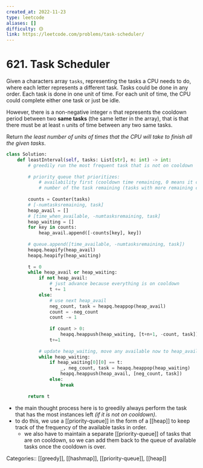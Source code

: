 ```yaml
---
created_at: 2022-11-23
type: leetcode
aliases: []
difficulty: 🟡
link: https://leetcode.com/problems/task-scheduler/
---
```


# 621. Task Scheduler

Given a characters array `tasks`, representing the tasks a CPU needs to do, where each letter represents a different task. Tasks could be done in any order. Each task is done in one unit of time. For each unit of time, the CPU could complete either one task or just be idle.

However, there is a non-negative integer `n` that represents the cooldown period between two **same tasks** (the same letter in the array), that is that there must be at least `n` units of time between any two same tasks.

Return _the least number of units of times that the CPU will take to finish all the given tasks_.

```python
class Solution:
    def leastInterval(self, tasks: List[str], n: int) -> int:
        # greedily run the most frequent task that is not on cooldown
        
        # priority queue that prioritizes:
            # availability first (cooldown time remaining, 0 means it can be ran now (min))
            # number of the task remaining (tasks with more remaining come first (max))
        
        counts = Counter(tasks)
        # [-numtasksremaining, task]
        heap_avail = []
        # [time_when_available, -numtasksremaining, task]
        heap_waiting = []
        for key in counts:
            heap_avail.append([-counts[key], key])
        
        # queue.append([time_available, -numtasksremaining, task])
        heapq.heapify(heap_avail)
        heapq.heapify(heap_waiting)
        
        t = 0
        while heap_avail or heap_waiting:
            if not heap_avail:
                # just advance because everything is on cooldown
                t += 1
            else:
                # use next heap_avail
                neg_count, task = heapq.heappop(heap_avail)
                count = -neg_count
                count -= 1
                
                if count > 0:
                    heapq.heappush(heap_waiting, [t+n+1, -count, task])
                t+=1
                
            # update heap_waiting, move any available now to heap_avail
            while heap_waiting:
                if heap_waiting[0][0] == t:
                    _, neg_count, task = heapq.heappop(heap_waiting)
                    heapq.heappush(heap_avail, [neg_count, task])
                else:
                    break
            
        return t
```

- the main thought process here is to greedily always perform the task that has the most instances left _(if it is not on cooldown)_.
- to do this, we use a [[priority-queue]] in the form of a [[heap]] to keep track of the frequency of the available tasks in order.
	- we also have to maintain a separate [[priority-queue]] of tasks that are on cooldown, so we can add them back to the queue of available tasks once the cooldown is over.

Categories:: [[greedy]], [[hashmap]], [[priority-queue]], [[heap]]

